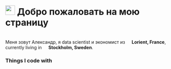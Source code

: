 <h1><img src="🙂" width="30"/> Добро пожаловать на мою страницу </h1>


<p> </br> Меня зовут Александр, я data scientist и экономист из <img src="https://cdn-icons-png.flaticon.com/512/197/197560.png" width="13"/> <b>Lorient, France</b>, currently living in <img src="https://cdn-icons-png.flaticon.com/512/197/197564.png" width="13"/> <b>Stockholm, Sweden</b>. </p>
<h3>Things I code with</h3> 
</p>
